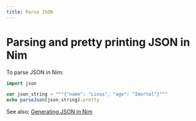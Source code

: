 ```yaml
---
title: Parse JSON
---
```


# Parsing and pretty printing JSON in Nim

To parse JSON in Nim:

```nim
import json

var json_string = """{"name": "Linus", "age": "Imortal"}"""
echo parseJson(json_string).pretty
```

See also: [Generating JSON in Nim](/answers/generate_json/)
